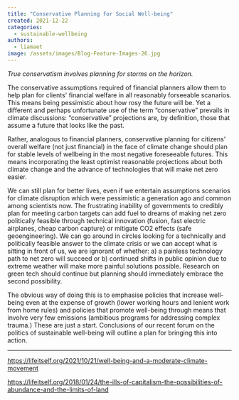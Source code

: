 ```yaml
---
title: "Conservative Planning for Social Well-being"
created: 2021-12-22
categories: 
  - sustainable-wellbeing
authors: 
  - liamaet
image: /assets/images/Blog-Feature-Images-26.jpg
---
```


_True conservatism involves planning for storms on the horizon._

The conservative assumptions required of financial planners allow them to help plan for clients' financial welfare in all reasonably forseeable scanarios. This means being pessimistic about how rosy the future will be. Yet a different and perhaps unfortunate use of the term “conservative” prevails in climate discussions: “conservative” projections are, by definition, those that assume a future that looks like the past.  
  
Rather, analogous to financial planners, conservative planning for citizens’ overall welfare (not just financial) in the face of climate change should plan for stable levels of wellbeing in the most negative foreseeable futures. This means incorporating the least optimist reasonable projections about both climate change and the advance of technologies that will make net zero easier.  
  
We can still plan for better lives, even if we entertain assumptions scenarios for climate disruption which were pessimistic a generation ago and common among scientists now. The frustrating inability of governments to credibly plan for meeting carbon targets can add fuel to dreams of making net zero politically feasible through technical innovation (fusion, fast electric airplanes, cheap carbon capture) or mitigate CO2 effects (safe geoengineering). We can go around in circles looking for a technically and politically feasible answer to the climate crisis or we can accept what is sitting in front of us, we are ignorant of whether: a) a painless technology path to net zero will succeed or b) continued shifts in public opinion due to extreme weather will make more painful solutions possible. Research on green tech should continue but planning should immediately embrace the second possibility.  
  
The obvious way of doing this is to emphasise policies that increase well-being even at the expense of growth (lower working hours and lenient work from home rules) and policies that promote well-being through means that involve very few emissions (ambitious programs for addressing complex trauma.) These are just a start. Conclusions of our recent forum on the politics of sustainable well-being will outline a plan for bringing this into action.

* * *

https://lifeitself.org/2021/10/21/well-being-and-a-moderate-climate-movement

https://lifeitself.org/2018/01/24/the-ills-of-capitalism-the-possibilities-of-abundance-and-the-limits-of-land
